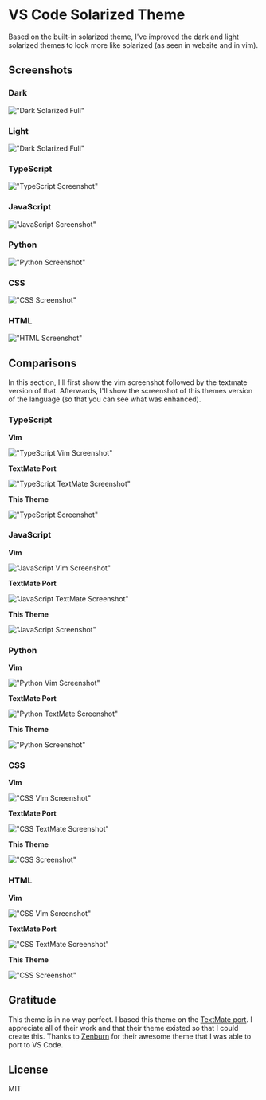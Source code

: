 # VS Code Solarized Theme

Based on the built-in solarized theme, I've improved the dark and light solarized themes to look more like solarized (as seen in website and in vim).

## Screenshots

### Dark
!["Dark Solarized Full"][3]

### Light
!["Dark Solarized Full"][3]

### TypeScript
!["TypeScript Screenshot"][6]

### JavaScript
!["JavaScript Screenshot"][5]

### Python
!["Python Screenshot"][16]

### CSS
!["CSS Screenshot"][4]

### HTML
!["HTML Screenshot"][7]

## Comparisons

In this section, I'll first show the vim screenshot followed by the textmate version of that. Afterwards, I'll show the screenshot of this themes version of the language (so that you can see what was enhanced).

### TypeScript

**Vim**

!["TypeScript Vim Screenshot"][14]

**TextMate Port**

!["TypeScript TextMate Screenshot"][10]

**This Theme**

!["TypeScript Screenshot"][6]

### JavaScript

**Vim**

!["JavaScript Vim Screenshot"][13]

**TextMate Port**

!["JavaScript TextMate Screenshot"][9]

**This Theme**

!["JavaScript Screenshot"][5]

### Python

**Vim**

!["Python Vim Screenshot"][18]

**TextMate Port**

!["Python TextMate Screenshot"][17]

**This Theme**

!["Python Screenshot"][16]

### CSS

**Vim**

!["CSS Vim Screenshot"][12]

**TextMate Port**

!["CSS TextMate Screenshot"][8]

**This Theme**

!["CSS Screenshot"][4]

### HTML

**Vim**

!["CSS Vim Screenshot"][15]

**TextMate Port**

!["CSS TextMate Screenshot"][11]

**This Theme**

!["CSS Screenshot"][7]

## Gratitude

This theme is in no way perfect. I based this theme on the [TextMate port][1]. I appreciate all of their work and that their theme existed so that I could create this. Thanks to [Zenburn][0] for their awesome theme that I was able to port to VS Code.

## License

MIT


[0]: http://kippura.org/zenburnpage/ "Zenburn main website"
[1]: https://github.com/gerane/VSCode-ZenburnTheme "Zenburn for VS Code"
[2]: https://github.com/jnurmine/Zenburn "Zenburn for Vim"

[3]: https://github.com/ryanolsonx/vscode-zenburn-theme/raw/master/screenshots/full.png "New Zenburn for VS Code"
[4]: https://github.com/ryanolsonx/vscode-zenburn-theme/raw/master/screenshots/css.png "CSS Screenshot"
[5]: https://github.com/ryanolsonx/vscode-zenburn-theme/raw/master/screenshots/js.png "JavaScript Screenshot"
[6]: https://github.com/ryanolsonx/vscode-zenburn-theme/raw/master/screenshots/ts.png "TypeScript Screenshot"
[7]: https://github.com/ryanolsonx/vscode-zenburn-theme/raw/master/screenshots/html.png "HTML Screenshot"
[8]: https://github.com/ryanolsonx/vscode-zenburn-theme/raw/master/screenshots/css-other.png "CSS TextMate Screenshot"
[9]: https://github.com/ryanolsonx/vscode-zenburn-theme/raw/master/screenshots/js-other.png "JavaScript TextMate Screenshot"
[10]: https://github.com/ryanolsonx/vscode-zenburn-theme/raw/master/screenshots/ts-other.png "TypeScript TextMate Screenshot"
[11]: https://github.com/ryanolsonx/vscode-zenburn-theme/raw/master/screenshots/html-other.png "HTML TextMate Screenshot"
[12]: https://github.com/ryanolsonx/vscode-zenburn-theme/raw/master/screenshots/css-vim.png "CSS Vim Screenshot"
[13]: https://github.com/ryanolsonx/vscode-zenburn-theme/raw/master/screenshots/js-vim.png "JavaScript Vim Screenshot"
[14]: https://github.com/ryanolsonx/vscode-zenburn-theme/raw/master/screenshots/ts-vim.png "TypeScript Vim Screenshot"
[15]: https://github.com/ryanolsonx/vscode-zenburn-theme/raw/master/screenshots/html-vim.png "HTML Vim Screenshot"
[16]: https://github.com/ryanolsonx/vscode-zenburn-theme/raw/master/screenshots/py.png "Python Screenshot"
[17]: https://github.com/ryanolsonx/vscode-zenburn-theme/raw/master/screenshots/py-other.png "Python TextMate Screenshot"
[18]: https://github.com/ryanolsonx/vscode-zenburn-theme/raw/master/screenshots/py-vim.png "Python Vim Screenshot"